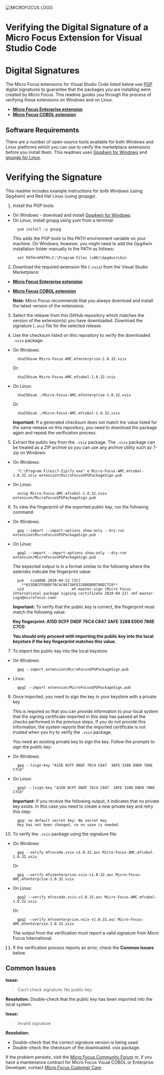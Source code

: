 ![MICROFOCUS LOGO](https://upload.wikimedia.org/wikipedia/commons/thumb/9/9a/Micro_Focus_logo.svg/220px-Micro_Focus_logo.svg.png)
# Verifying the Digital Signature of a Micro Focus Extension for Visual Studio Code


# Digital Signatures
The Micro Focus extensions for Visual Studio Code listed below use [PGP](https://en.wikipedia.org/wiki/Pretty_Good_Privacy) digital signatures to guarantee that the packages you are installing were created by Micro Focus. This readme guides you through the process of verifying these extensions on Windows and on Linux.

* [**Micro Focus Enterprise extension**](https://marketplace.visualstudio.com/items?itemName=Micro-Focus-AMC.mfenterprise)
* [**Micro Focus COBOL extension**](https://marketplace.visualstudio.com/items?itemName=Micro-Focus-AMC.mfcobol)



## Software Requirements
There are a number of open-source tools available for both Windows and Linux platforms which you can use to verify the marketplace extensions before you install them. This readmes uses [Gpg4win for Windows](https://www.gpg4win.org/) and [gnupgp for Linux](https://gnupg.org/).

# Verifying the Signature
This readme includes example instructions for both Windows (using Gpg4win) and Red Hat Linux (using gnupgp).

1. Install the PGP tools:
* On Windows - download and install [Gpg4win for Windows](https://www.gpg4win.org/)
* On Linux, install gnupg using yum from a terminal: 
  ```
    yum install –y gnupg
  ```
  This adds the PGP tools to the PATH environment variable on your machine.
  On Windows, however, you might need to add the Gpg4win installation folder manually to the PATH as follows:
  ```
    set PATH=%PATH%;C:\Program Files (x86)\Gpg4win\bin
  ```

2. Download the required extension file (```.vsix```) from the Visual Studio Marketplace:
* [**Micro Focus Enterprise extension**](https://marketplace.visualstudio.com/items?itemName=Micro-Focus-AMC.mfenterprise&ssr=false#version-history)
* [**Micro Focus COBOL extension**](https://marketplace.visualstudio.com/items?itemName=Micro-Focus-AMC.mfcobol&ssr=false#version-history)

  **Note:** Micro Focus recommends that you always download and install the latest version of the extensions.

3. Select the release from this GitHub repository which matches the version of the extension(s) you have downloaded. Download the signature (```.asc```) file for the selected release. 

4. Use the checksum listed on this repository to verify the downloaded ```.vsix``` package.
* On Windows:
  ```
    sha256sum Micro-Focus-AMC.mfenterprise-1.0.32.vsix
  ```
    Or:
  ```
    sha256sum Micro-Focus-AMC.mfcobol-1.0.32.vsix
  ```
* On Linux:
  ```
    sha256sum ./Micro-Focus-AMC.mfenterprise-1.0.32.vsix
  ```
    Or:
  ```  
    sha256sum ./Micro-Focus-AMC.mfcobol-1.0.32.vsix
  ```

  **Important:** If a generated checksum does not match the value listed for the same release on this repository, you need to download the package again and repeat the verification process.

5. Extract the public key from the ```.vsix``` package. The ```.vsix``` package can be treated as a ZIP archive so you can use any archive utility such az 7-zip on Windows:
* On Windows:
  ```
    "C:\Program Files\7-Zip\7z.exe" e Micro-Focus-AMC.mfcobol-1.0.32.vsix extension\MicroFocusGPGPackageSign.pub
  ```
* On Linux:
  ```
    unzip Micro-Focus-AMC.mfcobol-1.0.32.vsix extension/MicroFocusGPGPackageSign.pub
  ```

6. To view the fingerprint of the exported public key, run the following command:
* On Windows:
  ```
    gpg --import --import-options show-only --dry-run extension\MicroFocusGPGPackageSign.pub
  ```
* On Linux:
  ```
    gpg2 --import --import-options show-only --dry-run extension/MicroFocusGPGPackageSign.pub
  ```
  The expected output is in a format similar to the following where the asterisks indicate the fingerprint value:
  ```
    pub   rsa4096 2020-04-22 [SC]
      **A15D0CFFD6DF76C4C8473AFE3288E0D0786EC7C0**
    uid                      mf-master-sign (Micro Focus International package signing certificate 2020-04-22) <mf-master-sign@microfocus.com>
  ```
  **Important:** To verify that the public key is correct, the fingerprint must match the following value:

   **Key fingerprint: A15D 0CFF D6DF 76C4 C847  3AFE 3288 E0D0 786E C7C0**

   **You should only proceed with importing the public key into the local keystore if the key fingerprint matches this value.**

7. To import the public key into the local keystore:
* On Windows:
  ```
    gpg --import extension\MicroFocusGPGPackageSign.pub
  ```
* Linux:
  ```
    gpg2 --import extension/MicroFocusGPGPackageSign.pub
  ```

8. Once imported, you need to sign the key in your keystore with a private key. 

    This is required so that you can provide information to your local system that the signing certificate imported in this step has passed all the checks performed in the previous steps. If you do not provide this information, the system reports that the imported certificate is not trusted when you try to verify the ```.vsix``` package.

    You need an existing private key to sign the key. Follow the prompts to sign the public key:
* On Windows:
  ```
    gpg --lsign-key "A15D 0CFF D6DF 76C4 C847  3AFE 3288 E0D0 786E C7C0"
  ```
* On Linux:
  ```
    gpg2 --lsign-key "A15D 0CFF D6DF 76C4 C847  3AFE 3288 E0D0 786E C7C0"
  ```

  **Important:** If you receive the following output, it indicates that no private key exists. In this case you need to create a new private key and retry this step:

  ```
    gpg: no default secret key: No secret key 
    Key has not been changed, so no save is needed. 
  ```

10. To verify the ```.vsix``` package using the signature file:
* On Windows:
  ```
    gpg --verify mfvscode.vsix-v1.0.32.asc Micro-Focus-AMC.mfcobol-1.0.32.vsix
  ```  
    Or:
  ```
    gpg --verify mfvsenterprise.vsix-v1.0.32.asc Micro-Focus-AMC.mfenterprise-1.0.32.vsix
  ```
* On Linux:
  ```
    gpg2 --verify mfvscode.vsix-v1.0.32.asc Micro-Focus-AMC.mfcobol-1.0.32.vsix
  ```
    Or:
  ```
    gpg2 --verify mfvsenterprise.vsix-v1.0.32.asc Micro-Focus-AMC.mfenterprise-1.0.32.vsix
  ```
  The output from the verification must report a valid signature from Micro Focus International.

11. If the verification process reports an error, check the **Common Issues** below.

## Common Issues
**Issue:**
> Can't check signature: No public key

**Resolution:**
 Double-check that the public key has been imported into the local system.

**Issue:**
> Invalid signature

**Resolution:**
- Double-check that the correct signature version is being used.
- Double-check the checksum of the downloaded .vsix package.


If the problem persists, visit the [Micro Focus Community Forum](https://community.microfocus.com/cobol/visualcobol/) or, if you have a maintenance contract for Micro Focus Visual COBOL or Enterprise Developer, contact [Micro Focus Customer Care](https://www.microfocus.com/en-us/support).
